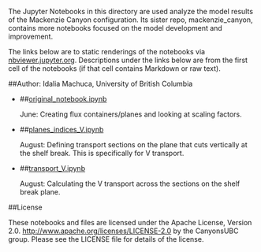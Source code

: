 The Jupyter Notebooks in this directory are used analyze the model results of the Mackenzie Canyon configuration. Its sister repo, mackenzie_canyon, contains more notebooks focused on the model development and improvement.

The links below are to static renderings of the notebooks via
[nbviewer.jupyter.org](http://nbviewer.jupyter.org/).
Descriptions under the links below are from the first cell of the notebooks
(if that cell contains Markdown or raw text).

##Author: Idalia Machuca, University of British Columbia

* ##[original_notebook.ipynb](http://nbviewer.jupyter.org/urls/bitbucket.org/CanyonsUBC/analysis_mackenzie_canyon/raw/tip/notebooks/transport_fluxes/original_notebook.ipynb)  
    
    June: Creating flux containers/planes and looking at scaling factors.  

* ##[planes_indices_V.ipynb](http://nbviewer.jupyter.org/urls/bitbucket.org/CanyonsUBC/analysis_mackenzie_canyon/raw/tip/notebooks/transport_fluxes/planes_indices_V.ipynb)  
    
    August: Defining transport sections on the plane that cuts vertically at the shelf break. This is specifically for V transport.  

* ##[transport_V.ipynb](http://nbviewer.jupyter.org/urls/bitbucket.org/CanyonsUBC/analysis_mackenzie_canyon/raw/tip/notebooks/transport_fluxes/transport_V.ipynb)  
    
    August: Calculating the V transport across the sections on the shelf break plane.  


##License

These notebooks and files are licensed under the Apache License, Version 2.0.
http://www.apache.org/licenses/LICENSE-2.0 by the CanyonsUBC group.
Please see the LICENSE file for details of the license.
